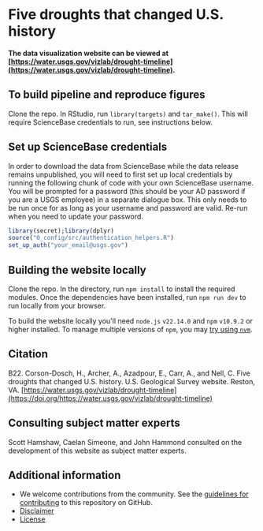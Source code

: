 # Five droughts that changed U.S. history

**The data visualization website can be viewed at [https://water.usgs.gov/vizlab/drought-timeline](https://water.usgs.gov/vizlab/drought-timeline).**

## To build pipeline and reproduce figures
Clone the repo. In RStudio, run `library(targets)` and `tar_make()`. This will require ScienceBase credentials to run, see instructions below.

## Set up ScienceBase credentials 

In order to download the data from ScienceBase while the data release remains unpublished, you will need to first set up local credentials by running the following chunk of code with your own ScienceBase username. You will be prompted for a password (this should be your AD password if you are a USGS employee) in a separate dialogue box. This only needs to be run once for as long as your username and password are valid. Re-run when you need to update your password.

```r
library(secret);library(dplyr)
source("0_config/src/authentication_helpers.R")
set_up_auth("your_email@usgs.gov")
```

## Building the website locally

Clone the repo. In the directory, run `npm install` to install the required modules. Once the dependencies have been installed, run `npm run dev` to run locally from your browser.

To build the website locally you'll need `node.js` `v22.14.0` and `npm` `v10.9.2` or higher installed. To manage multiple versions of `npm`, you may [try using `nvm`](https://betterprogramming.pub/how-to-change-node-js-version-between-projects-using-nvm-3ad2416bda7e).

## Citation

B22.	Corson-Dosch, H., Archer, A., Azadpour, E., Carr, A., and Nell, C. Five droughts that changed U.S. history. U.S. Geological Survey website. Reston, VA. [https://water.usgs.gov/vizlab/drought-timeline](https://doi.org/https://water.usgs.gov/vizlab/drought-timeline)

## Consulting subject matter experts
Scott Hamshaw, Caelan Simeone, and John Hammond consulted on the development of this website as subject matter experts.

## Additional information
* We welcome contributions from the community. See the [guidelines for contributing](https://github.com/DOI-USGS/drought-timeline/) to this repository on GitHub.
* [Disclaimer](https://github.com/DOI-USGS/drought-timeline/blob/main/DISCLAIMER.md)
* [License](https://github.com/DOI-USGS/drought-timeline/blob/main/LICENSE.md)


